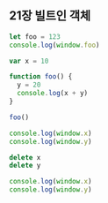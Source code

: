 ## 21장 빌트인 객체 

```jsx
let foo = 123
console.log(window.foo)
```

```jsx
var x = 10

function foo() {
  y = 20
  console.log(x + y)
}

foo() 

console.log(window.x)
console.log(window.y)

delete x
delete y

console.log(window.x)
console.log(window.y)


```
